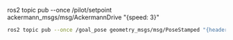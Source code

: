 ros2 topic pub --once /pilot/setpoint ackermann_msgs/msg/AckermannDrive "{speed: 3}"

```bash
ros2 topic pub --once /goal_pose geometry_msgs/msg/PoseStamped "{header: {stamp: {sec: 0, nanosec: 0}, frame_id: 'map'}, pose: {position: {x: -200, y: -30, z: 0.0}, orientation: {x: 0.0, y: 0.0, z: 0.3, w: 1.0}}}"
```